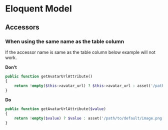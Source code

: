 # Eloquent Model

## Accessors

### When using the same name as the table column

If the accessor name is same as the table column below example will not work.

**Don't**

```php
public function getAvatarUrlAttribute()
{
    return !empty($this->avatar_url) ? $this->avatar_url : asset('/path/to/default/image.png');
}
```

**Do**

```php
public function getAvatarUrlAttribute($value)
{
    return !empty($value) ? $value : asset('/path/to/default/image.png');
}
```
